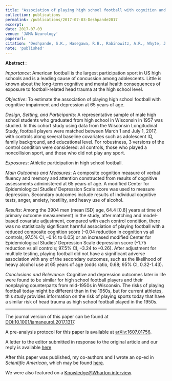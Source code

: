 ```yaml
---
title: "Association of playing high school football with cognition and mental health later in life"
collection: publications
permalink: /publications/2017-07-03-Deshpande2017
excerpt: 
date: 2017-07-03
venue: 'JAMA Neurology'
paperurl: 
citation: 'Deshpande, S.K., Hasegawa, R.B., Rabinowitz, A.R., Whyte, J., Roan, C.L., Tabatabaei, A., Baiocchi, M., Karlawish, J.H., Master, C.L., and Small, D.S. (2017). &quot; Association of playing high school football with cognition and mental health later in life &quot; <i> JAMA Neurology </i>. 74(8): 909 - 918.'
note: 'published'
---
```

<b> Abstract </b> :

<i>Importance</i>: American football is the largest participation sport in US high schools and is a leading cause of concussion among adolescents. Little is known about the long-term cognitive and mental health consequences of exposure to football-related head trauma at the high school level.

<i>Objective</i>: To estimate the association of playing high school football with cognitive impairment and depression at 65 years of age.

<i>Design, Setting, and Participants</i>: A representative sample of male high school students who graduated from high school in Wisconsin in 1957 was studied. In this cohort study using data from the Wisconsin Longitudinal Study, football players were matched between March 1 and July 1, 2017, with controls along several baseline covariates such as adolescent IQ, family background, and educational level. For robustness, 3 versions of the control condition were considered: all controls, those who played a noncollision sport, and those who did not play any sport.

<i>Exposures</i>: Athletic participation in high school football.

<i>Main Outcomes and Measures</i>: A composite cognition measure of verbal fluency and memory and attention constructed from results of cognitive assessments administered at 65 years of age. A modified Center for Epidemiological Studies’ Depression Scale score was used to measure depression. Secondary outcomes include results of individual cognitive tests, anger, anxiety, hostility, and heavy use of alcohol.

<i>Results</i>: Among the 3904 men (mean [SD] age, 64.4 [0.8] years at time of primary outcome measurement) in the study, after matching and model-based covariate adjustment, compared with each control condition, there was no statistically significant harmful association of playing football with a reduced composite cognition score (–0.04 reduction in cognition vs all controls; 97.5% CI, –0.14 to 0.05) or an increased modified Center for Epidemiological Studies’ Depression Scale depression score (–1.75 reduction vs all controls; 97.5% CI, –3.24 to –0.26). After adjustment for multiple testing, playing football did not have a significant adverse association with any of the secondary outcomes, such as the likelihood of heavy alcohol use at 65 years of age (odds ratio, 0.68; 95% CI, 0.32-1.43).

<i>Conclusions and Relevance</i>: Cognitive and depression outcomes later in life were found to be similar for high school football players and their nonplaying counterparts from mid-1950s in Wisconsin. The risks of playing football today might be different than in the 1950s, but for current athletes, this study provides information on the risk of playing sports today that have a similar risk of head trauma as high school football played in the 1950s.

---

The journal version of this paper can be found at [DOI:10.1001/jamaneurol.2017.1317](https://doi.org/10.1001/jamaneurol.2017.1317).

A pre-analysis protocol for this paper is available at [arXiv:1607.01756](https://arxiv.org/abs/1607.01756).

A letter to the editor submitted in response to the original article and our reply is available [here](https://skdeshpande91.github.io/files/jama_neur_hoffman_reply.pdf) 

After this paper was published, my co-authors and I wrote an op-ed in <i>Scientific American</i>, which may be found [here](https://blogs.scientificamerican.com/observations/head-trauma-in-high-school-football-may-be-more-complicated-than-we-thought/).

We were also featured on a [Knowledge@Wharton interview](https://knowledge.wharton.upenn.edu/article/high-school-sports-cte/).
